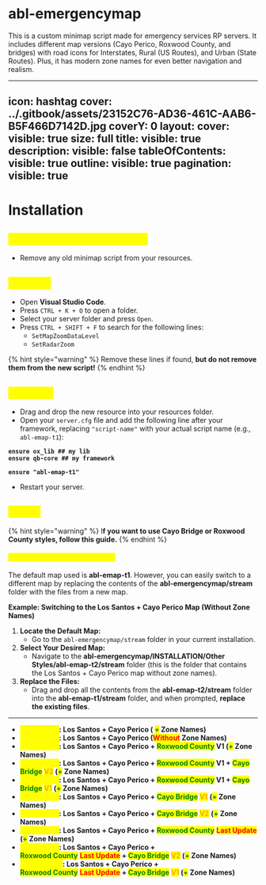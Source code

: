 # abl-emergencymap
This is a custom minimap script made for emergency services RP servers. It includes different map versions (Cayo Perico, Roxwood County, and bridges) with road icons for Interstates, Rural (US Routes), and Urban (State Routes). Plus, it has modern zone names for even better navigation and realism.

---
icon: hashtag
cover: ../.gitbook/assets/23152C76-AD36-461C-AAB6-B5F466D7142D.jpg
coverY: 0
layout:
  cover:
    visible: true
    size: full
  title:
    visible: true
  description:
    visible: false
  tableOfContents:
    visible: true
  outline:
    visible: true
  pagination:
    visible: true
---

# Installation

## <mark style="color:yellow;">**Remove Old Minimap Script**</mark>

* Remove any old minimap script from your resources.

## <mark style="color:yellow;">**Cleanup**</mark>&#x20;

* Open **Visual Studio Code**.
* Press `CTRL + K + O` to open a folder.
* Select your server folder and press `Open`.
* Press `CTRL + SHIFT + F` to search for the following lines:
  * `SetMapZoomDataLevel`
  * `SetRadarZoom`

{% hint style="warning" %}
Remove these lines if found, **but do not remove them from the new script!**
{% endhint %}

## <mark style="color:yellow;">**Ensuring**</mark>&#x20;

* Drag and drop the new resource into your resources folder.
* Open your `server.cfg` file and add the following line after your framework, replacing `"script-name"` with your actual script name (e.g., `abl-emap-t1`):

<pre class="language-systemd"><code class="lang-systemd"><strong>ensure ox_lib ## my lib
</strong><strong>ensure qb-core ## my framework
</strong>
<strong>ensure "abl-emap-t1"
</strong></code></pre>

* Restart your server.

## <mark style="color:yellow;">Styles</mark>

{% hint style="warning" %}
I**f you want to use Cayo Bridge or Roxwood County styles, follow this guide.**
{% endhint %}

#### <mark style="color:yellow;">How to Change the Default Map</mark>

The default map used is **abl-emap-t1**. However, you can easily switch to a different map by replacing the contents of the **abl-emergencymap/stream** folder with the files from a new map.

**Example: Switching to the Los Santos + Cayo Perico Map (Without Zone Names)**

1. **Locate the Default Map:**
   * Go to the `abl-emergencymap/stream` folder in your current installation.
2. **Select Your Desired Map:**
   * Navigate to the **abl-emergencymap/INSTALLATION/Other Styles/abl-emap-t2/stream** folder (this is the folder that contains the Los Santos + Cayo Perico map without zone names).
3. **Replace the Files:**
   * Drag and drop all the contents from the **abl-emap-t2/stream** folder into the **abl-emap-t1/stream** folder, and when prompted, **replace the existing files**.

***

* <mark style="color:yellow;">**`abl-emap-t1`**</mark>**: Los Santos + Cayo Perico (&#x20;**<mark style="color:green;">**+**</mark>**&#x20;Zone Names)**
* <mark style="color:yellow;">**`abl-emap-t2`**</mark>**: Los Santos + Cayo Perico (**<mark style="color:red;">**Without**</mark>**&#x20;Zone Names)**
* <mark style="color:yellow;">**`abl-emap-t3`**</mark>**: Los Santos + Cayo Perico +&#x20;**<mark style="color:green;">**Roxwood County**</mark>**&#x20;V1 (**<mark style="color:green;">**+**</mark>**&#x20;Zone Names)**
* <mark style="color:yellow;">**`abl-emap-t4`**</mark>**: Los Santos + Cayo Perico +&#x20;**<mark style="color:green;">**Roxwood County**</mark>**&#x20;V1 +&#x20;**<mark style="color:green;">**Cayo Bridge**</mark>**&#x20;**<mark style="color:orange;">**V2**</mark>**&#x20;(**<mark style="color:green;">**+**</mark>**&#x20;Zone Names)**
* <mark style="color:yellow;">**`abl-emap-t5`**</mark>**: Los Santos + Cayo Perico +&#x20;**<mark style="color:green;">**Roxwood County**</mark>**&#x20;V1 +&#x20;**<mark style="color:green;">**Cayo Bridge**</mark>**&#x20;**<mark style="color:orange;">**V1**</mark>**&#x20;(**<mark style="color:green;">**+**</mark>**&#x20;Zone Names)**
* <mark style="color:yellow;">**`abl-emap-t6`**</mark>**: Los Santos + Cayo Perico +&#x20;**<mark style="color:green;">**Cayo Bridge**</mark>**&#x20;**<mark style="color:orange;">**V1**</mark> **(**<mark style="color:green;">**+**</mark>**&#x20;Zone Names)**
* <mark style="color:yellow;">**`abl-emap-t7`**</mark>**: Los Santos + Cayo Perico +&#x20;**<mark style="color:green;">**Cayo Bridge**</mark>**&#x20;**<mark style="color:orange;">**V2**</mark> **(**<mark style="color:green;">**+**</mark>**&#x20;Zone Names)**
* <mark style="color:yellow;">**`abl-emap-t8`**</mark>**: Los Santos + Cayo Perico +&#x20;**<mark style="color:green;">**Roxwood County**</mark> <mark style="color:red;">**Last Update**</mark>**&#x20;(**<mark style="color:green;">**+**</mark>**&#x20;Zone Names)**
* <mark style="color:yellow;">**`abl-emap-t9`**</mark>**: Los Santos + Cayo Perico +** \
  <mark style="color:green;">**Roxwood County**</mark> <mark style="color:red;">**Last Update**</mark>**&#x20;+&#x20;**<mark style="color:green;">**Cayo Bridge**</mark>**&#x20;**<mark style="color:orange;">**V2**</mark>**&#x20;(**<mark style="color:green;">**+**</mark>**&#x20;Zone Names)**
* <mark style="color:yellow;">**`abl-emap-t10`**</mark>**: Los Santos + Cayo Perico +** \
  <mark style="color:green;">**Roxwood County**</mark> <mark style="color:red;">**Last Update**</mark>**&#x20;+&#x20;**<mark style="color:green;">**Cayo Bridge**</mark>**&#x20;**<mark style="color:orange;">**V1**</mark>**&#x20;(**<mark style="color:green;">**+**</mark>**&#x20;Zone Names)**
